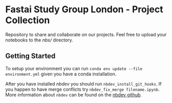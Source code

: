# Fastai Study Group London - Project Collection

Repository to share and collaborate on our projects. 
Feel free to upload your notebooks to the *nbs/* directory.

## Getting Started

To setup your environment you can run
`conda env update --file environment.yml`
given you have a conda installation.

After you have installed _nbdev_ you should run `nbdev_install_git_hooks`. If you happen to have merge conflicts try `nbdev_fix_merge filename.ipynb`. More information about `nbdev` can be found on the [nbdev github](https://github.com/fastai/nbdev).
